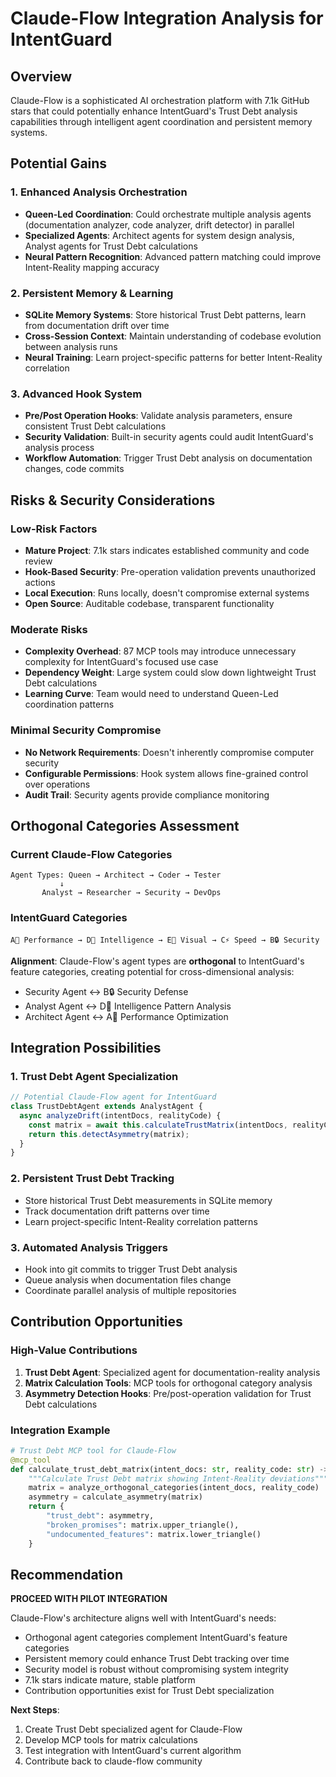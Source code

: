 # Claude-Flow Integration Analysis for IntentGuard

## Overview
Claude-Flow is a sophisticated AI orchestration platform with 7.1k GitHub stars that could potentially enhance IntentGuard's Trust Debt analysis capabilities through intelligent agent coordination and persistent memory systems.

## Potential Gains

### 1. Enhanced Analysis Orchestration
- **Queen-Led Coordination**: Could orchestrate multiple analysis agents (documentation analyzer, code analyzer, drift detector) in parallel
- **Specialized Agents**: Architect agents for system design analysis, Analyst agents for Trust Debt calculations
- **Neural Pattern Recognition**: Advanced pattern matching could improve Intent-Reality mapping accuracy

### 2. Persistent Memory & Learning
- **SQLite Memory Systems**: Store historical Trust Debt patterns, learn from documentation drift over time
- **Cross-Session Context**: Maintain understanding of codebase evolution between analysis runs
- **Neural Training**: Learn project-specific patterns for better Intent-Reality correlation

### 3. Advanced Hook System
- **Pre/Post Operation Hooks**: Validate analysis parameters, ensure consistent Trust Debt calculations
- **Security Validation**: Built-in security agents could audit IntentGuard's analysis process
- **Workflow Automation**: Trigger Trust Debt analysis on documentation changes, code commits

## Risks & Security Considerations

### Low-Risk Factors
- **Mature Project**: 7.1k stars indicates established community and code review
- **Hook-Based Security**: Pre-operation validation prevents unauthorized actions
- **Local Execution**: Runs locally, doesn't compromise external systems
- **Open Source**: Auditable codebase, transparent functionality

### Moderate Risks
- **Complexity Overhead**: 87 MCP tools may introduce unnecessary complexity for IntentGuard's focused use case
- **Dependency Weight**: Large system could slow down lightweight Trust Debt calculations
- **Learning Curve**: Team would need to understand Queen-Led coordination patterns

### Minimal Security Compromise
- **No Network Requirements**: Doesn't inherently compromise computer security
- **Configurable Permissions**: Hook system allows fine-grained control over operations
- **Audit Trail**: Security agents provide compliance monitoring

## Orthogonal Categories Assessment

### Current Claude-Flow Categories
```
Agent Types: Queen → Architect → Coder → Tester
           ↓
       Analyst → Researcher → Security → DevOps
```

### IntentGuard Categories
```
A🚀 Performance → D🧠 Intelligence → E🎨 Visual → C⚡ Speed → B🔒 Security
```

**Alignment**: Claude-Flow's agent types are **orthogonal** to IntentGuard's feature categories, creating potential for cross-dimensional analysis:
- Security Agent ↔ B🔒 Security Defense
- Analyst Agent ↔ D🧠 Intelligence Pattern Analysis  
- Architect Agent ↔ A🚀 Performance Optimization

## Integration Possibilities

### 1. Trust Debt Agent Specialization
```javascript
// Potential Claude-Flow agent for IntentGuard
class TrustDebtAgent extends AnalystAgent {
  async analyzeDrift(intentDocs, realityCode) {
    const matrix = await this.calculateTrustMatrix(intentDocs, realityCode);
    return this.detectAsymmetry(matrix);
  }
}
```

### 2. Persistent Trust Debt Tracking
- Store historical Trust Debt measurements in SQLite memory
- Track documentation drift patterns over time
- Learn project-specific Intent-Reality correlation patterns

### 3. Automated Analysis Triggers
- Hook into git commits to trigger Trust Debt analysis
- Queue analysis when documentation files change
- Coordinate parallel analysis of multiple repositories

## Contribution Opportunities

### High-Value Contributions
1. **Trust Debt Agent**: Specialized agent for documentation-reality analysis
2. **Matrix Calculation Tools**: MCP tools for orthogonal category analysis
3. **Asymmetry Detection Hooks**: Pre/post-operation validation for Trust Debt calculations

### Integration Example
```python
# Trust Debt MCP tool for Claude-Flow
@mcp_tool
def calculate_trust_debt_matrix(intent_docs: str, reality_code: str) -> dict:
    """Calculate Trust Debt matrix showing Intent-Reality deviations"""
    matrix = analyze_orthogonal_categories(intent_docs, reality_code)
    asymmetry = calculate_asymmetry(matrix)
    return {
        "trust_debt": asymmetry,
        "broken_promises": matrix.upper_triangle(),
        "undocumented_features": matrix.lower_triangle()
    }
```

## Recommendation

**PROCEED WITH PILOT INTEGRATION**

Claude-Flow's architecture aligns well with IntentGuard's needs:
- Orthogonal agent categories complement IntentGuard's feature categories
- Persistent memory could enhance Trust Debt tracking over time  
- Security model is robust without compromising system integrity
- 7.1k stars indicate mature, stable platform
- Contribution opportunities exist for Trust Debt specialization

**Next Steps**:
1. Create Trust Debt specialized agent for Claude-Flow
2. Develop MCP tools for matrix calculations
3. Test integration with IntentGuard's current algorithm
4. Contribute back to claude-flow community